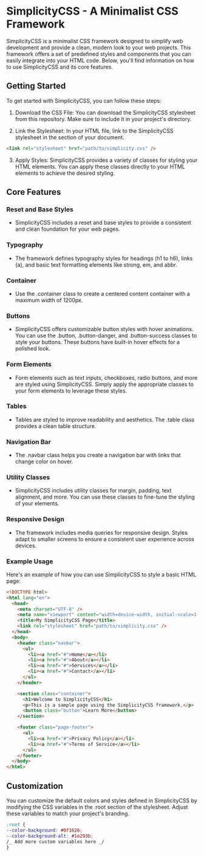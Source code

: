 # SimplicityCSS - A Minimalist CSS Framework

SimplicityCSS is a minimalist CSS framework designed to simplify web development and provide a clean, modern look to your web projects. This framework offers a set of predefined styles and components that you can easily integrate into your HTML code. Below, you'll find information on how to use SimplicityCSS and its core features.

## Getting Started

To get started with SimplicityCSS, you can follow these steps:

1. Download the CSS File: You can download the SimplicityCSS stylesheet from this repository. Make sure to include it in your project's directory.

2. Link the Stylesheet: In your HTML file, link to the SimplicityCSS stylesheet in the <head> section of your document.

```html
<link rel="stylesheet" href="path/to/simplicity.css" />
```

3. Apply Styles: SimplicityCSS provides a variety of classes for styling your HTML elements. You can apply these classes directly to your HTML elements to achieve the desired styling.

## Core Features

### Reset and Base Styles

- SimplicityCSS includes a reset and base styles to provide a consistent and clean foundation for your web pages.

### Typography

- The framework defines typography styles for headings (h1 to h6), links (a), and basic text formatting elements like strong, em, and abbr.

### Container

- Use the .container class to create a centered content container with a maximum width of 1200px.

### Buttons

- SimplicityCSS offers customizable button styles with hover animations. You can use the .button, .button-danger, and .button-success classes to style your buttons. These buttons have built-in hover effects for a polished look.

### Form Elements

- Form elements such as text inputs, checkboxes, radio buttons, and more are styled using SimplicityCSS. Simply apply the appropriate classes to your form elements to leverage these styles.

### Tables

- Tables are styled to improve readability and aesthetics. The .table class provides a clean table structure.

### Navigation Bar

- The .navbar class helps you create a navigation bar with links that change color on hover.

### Utility Classes

- SimplicityCSS includes utility classes for margin, padding, text alignment, and more. You can use these classes to fine-tune the styling of your elements.

### Responsive Design

- The framework includes media queries for responsive design. Styles adapt to smaller screens to ensure a consistent user experience across devices.

### Example Usage

Here's an example of how you can use SimplicityCSS to style a basic HTML page:

```html
<!DOCTYPE html>
<html lang="en">
  <head>
    <meta charset="UTF-8" />
    <meta name="viewport" content="width=device-width, initial-scale=1.0" />
    <title>My SimplicityCSS Page</title>
    <link rel="stylesheet" href="path/to/simplicity.css" />
  </head>
  <body>
    <header class="navbar">
      <ul>
        <li><a href="#">Home</a></li>
        <li><a href="#">About</a></li>
        <li><a href="#">Services</a></li>
        <li><a href="#">Contact</a></li>
      </ul>
    </header>

    <section class="container">
      <h1>Welcome to SimplicityCSS</h1>
      <p>This is a sample page using the SimplicityCSS framework.</p>
      <button class="button">Learn More</button>
    </section>

    <footer class="page-footer">
      <ul>
        <li><a href="#">Privacy Policy</a></li>
        <li><a href="#">Terms of Service</a></li>
      </ul>
    </footer>
  </body>
</html>
```

## Customization

You can customize the default colors and styles defined in SimplicityCSS by modifying the CSS variables in the :root section of the stylesheet. Adjust these variables to match your project's branding.

```css
:root {
--color-background: #0f1626;
--color-background-alt: #1e293b;
/_ Add more custom variables here _/
}
```
